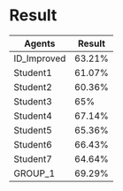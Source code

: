 # Result

| Agents      | Result |
| ----------- | ------ |
| ID_Improved | 63.21% |
| Student1    | 61.07% |
| Student2    | 60.36% |
| Student3    | 65%    |
| Student4    | 67.14% |
| Student5    | 65.36% |
| Student6    | 66.43% |
| Student7    | 64.64% |
| GROUP_1     | 69.29% |

